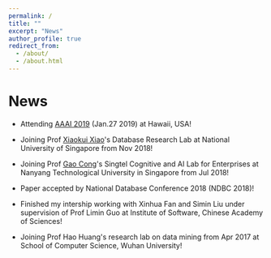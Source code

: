 ```yaml
---
permalink: /
title: ""
excerpt: "News"
author_profile: true
redirect_from: 
  - /about/
  - /about.html
---
```



News
======


* Attending [AAAI 2019](https://aaai.org/Conferences/AAAI-19/) (Jan.27 2019) at Hawaii, USA!

* Joining Prof [Xiaokui Xiao](https://www.comp.nus.edu.sg/~xiaoxk/)'s  Database Research Lab at National University of Singapore from Nov 2018!

* Joining Prof [Gao Cong](http://www.ntu.edu.sg/home/gaocong/)'s Singtel Cognitive and AI Lab for Enterprises at Nanyang Technological University in Singapore from Jul 2018!

* Paper accepted by National Database Conference 2018 (NDBC 2018)!

* Finished my intership working with Xinhua Fan and Simin Liu under supervision of Prof Limin Guo at Institute of Software, Chinese Academy of Sciences!

* Joining Prof Hao Huang's research lab on data mining from Apr 2017 at School of Computer Science, Wuhan University!





